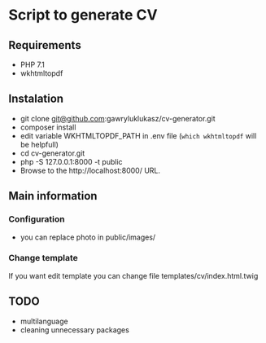Script to generate CV
===========================

Requirements
-------------------------

*   PHP 7.1
*   wkhtmltopdf

Instalation
-------------------------

*   git clone git@github.com:gawryluklukasz/cv-generator.git
*   composer install
*   edit variable WKHTMLTOPDF_PATH in .env file (`which wkhtmltopdf` will be helpfull)
*   cd cv-generator.git
*   php -S 127.0.0.1:8000 -t public
*   Browse to the http://localhost:8000/ URL.

Main information
-------------------------

### Configuration

*   you can replace photo in public/images/

### Change template

If you want edit template you can change file templates/cv/index.html.twig

TODO
-------------------------

*   multilanguage
*   cleaning unnecessary packages
